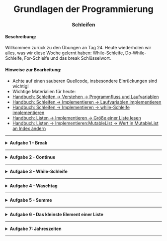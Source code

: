 <h1 align="center">Grundlagen der Programmierung</h1>
<h3 align="center">Schleifen</h3>

#### Beschreibung:

Willkommen zurück zu den Übungen an Tag 24. Heute wiederholen wir alles, was wir diese Woche gelernt haben: While-Schleife, Do-While-Schleife, For-Schleife und das break Schlüsselwort.

#### Hinweise zur Bearbeitung:

- Achte auf einen sauberen Quellcode, insbesondere Einrückungen sind wichtig!
- Wichtige Materialien für heute:
- [Handbuch: Schleifen → Verstehen → Programmfluss und Laufvariablen](https://docs.google.com/document/d/13SyoQ3tgIr4T9tiUl42V5kiBGQwV4Lk-XA2SsKf-va0/edit#heading=h.khc665cedvja)
- [Handbuch: Schleifen → Implementieren → Laufvariablen implementieren](https://docs.google.com/document/d/13SyoQ3tgIr4T9tiUl42V5kiBGQwV4Lk-XA2SsKf-va0/edit#heading=h.4b4isj8cze29)
- [Handbuch: Schleifen → Implementieren → while-Schleife implementieren](https://docs.google.com/document/d/13SyoQ3tgIr4T9tiUl42V5kiBGQwV4Lk-XA2SsKf-va0/edit#heading=h.hf34b5wgif84)
- [Handbuch: Listen → Implementieren → Größe einer Liste lesen](https://docs.google.com/document/d/13SyoQ3tgIr4T9tiUl42V5kiBGQwV4Lk-XA2SsKf-va0/edit#heading=h.bvtmwoufzcex)
- [Handbuch: Listen → Implementieren:MutableList → Wert in MutableList an Index ändern](https://docs.google.com/document/d/13SyoQ3tgIr4T9tiUl42V5kiBGQwV4Lk-XA2SsKf-va0/edit#heading=h.x824jd5wl02t)

---

<details>
<summary> <b> Aufgabe 1 - Break </b> </summary>

Das Schlüsselwort `break` wird verwendet, um vorzeitig aus einer Schleif auszubrechen.

In der Aufgabendatei ist eine Liste numbers vorgegeben.  

Schreibe eine Schleife, die vom Anfang der Liste ausgehend eine Zahl nach der Anderen 
prüft und in der Konsole ausgibt.
Wenn die Zahl gleich `42` ist, gib in der Konsole "Zahl gefunden." aus.
Breche dann die Schleife mit `break` ab.

In der Konsole sollte dann folgendes zu sehen sein:

62  
34  
364  
235  
57  
68  
2  
325  
6

**Modul für die Aufgabe:** Aufgabe1  
**Datei für die Aufgabe:** Break.kt

</details>

---

<details>
<summary> <b> Aufgabe 2 - Continue </b> </summary>

Das Schlüsselwort `continue` wird verwendet, um vorzeitig einen Durchlauf einer Schleife zu beenden.

In der Aufgabendatei ist eine Liste numbers vorgegeben.

Schreibe eine Schleife, die vom Anfang der Liste ausgehend eine Zahl nach der Anderen
prüft.  
Wenn die Zahl gleich `42` ist, beenden den momentanen Durchlauf der Schleife mit `continue`, 
ansonsten geben wir die Zahl in der Konsole aus. 

In der Konsole sollte dann folgendes zu sehen sein:

34  
235  
24  
7346  
34

**Modul für die Aufgabe:** Aufgabe2  
**Datei für die Aufgabe:** Continue.kt

</details>

---

<details>
<summary> <b> Aufgabe 3 - While-Schleife </b> </summary>

Erstelle jetzt eine eigene While-Schleife, die über die veränderbare Liste numbers läuft   
und jedes Element in der Liste mit 3 multipliziert und das Ergebnis wieder an derselben Stelle in 
der Liste speichert.  
Danach soll die Liste in der Konsole ausgegeben werden.  
Überprüfe, ob deine While-Schleife richtig funktioniert.  

a)

Lager deine Schleife in einer Funktion aus.  
Die Liste soll als Parameter übergeben werden und die veränderte Liste wieder zurückgegeben werden.  
Deine Funktion soll zusätzlich eine Zahl als Parameter bekommen, mit der (anstelle von der 3) 
die Werte in der Liste multipliziert werden.  

**Modul für die Aufgabe:** Aufgabe3  
**Datei für die Aufgabe:** WhileSchleife.kt

</details>

---

<details>
<summary> <b> Aufgabe 4 - Waschtag </b> </summary>

Es ist Waschtag.  
Wir haben einen Haufen an T-Shirts (veränderbare Liste shirts) die wir waschen wollen.  
Dazu müssen wir die T-Shirts erstmal nach Farbe sortieren.

Schreibe eine Schleife deiner Wahl, die die Liste an T-Shirts durchgeht.  
Wenn die Farbe Rot ist, füge das T-Shirt der Liste redShirts hinzu.
Wenn die Farbe Blau ist, füge das T-Shirt der Liste blueShirts hinzu.  
Wie viele T-Shirts jeder Farbe gibt es?

**Modul für die Aufgabe:** Aufgabe4  
**Datei für die Aufgabe:** Waschtag.kt

</details>



---

<details>
<summary> <b> Aufgabe 5 - Summe </b> </summary>

Wir kriegen von unserem Chef eine Liste mit Gebühren, die zu bezahlen sind.  
Er möchte wissen, wie viel er insgesamt Zahlen muss.

Schreibe eine Funktion, die eine Liste mit Gebühren als Parameter bekommt,  
die Gebühren zusammen addiert und das Ergebnis wieder zurückgibt.

- Du darfst für deine Lösung nicht die `sum()` Funktion verwenden.
- Löse das Problem mit einer Schleife.

Deine Funktion stimmt, wenn du in etwa `5366.78` heraus bekommst,  
(Das Ergebnis kann sich von Computer zu Computer ein ganz kleines bisschen Unterscheiden). 



**Modul für die Aufgabe:** Aufgabe5  
**Datei für die Aufgabe:** Gebuehren.kt

</details>

---

<details>
<summary> <b> Aufgabe 6 - Das kleinste Element einer Liste </b> </summary>

Für ein Spiel müssen wir herausfinden, welche Zahl die kleinste Zahl in einer Liste ist.
- Du darfst für deine Lösung nicht die `min()` Funktion verwenden.
- Löse das Problem mit einer Schleife.

Schreibe eine Funktion, die eine Liste mit Zahlen als Parameter bekommt.  
Schreibe in der Funktion eine Schleife deiner Wahl, die über die Zahlenliste läuft
und die kleinste Zahl herausfindet.  
Anschließend gibt die Funktion die kleinste Zahl zurück und in der Konsole aus.

Deine Funktion stimmt, wenn du `24` heraus bekommst.



**Modul für die Aufgabe:** Aufgabe6  
**Datei für die Aufgabe:** KleinsteElement.kt

</details>

---

<details>
<summary> <b> Aufgabe 7: Jahreszeiten </b> </summary>

Gegeben ist eine Liste monate mit allen 12 Monaten.  

a)

Schreibe eine Funktion, die einen Monat als Parameter erhält 
und die Jahreszeit für den Monat zurückgibt.

Die Monate sind dabei so auf die Jahreszeiten verteilt:  

Dezember, Januar, Februar -> Winter  
März, April, Mai  -> Frühling   
Juni, Juli, August -> Sommer  
September, Oktober, November -> Herbst

D.h. wenn die Funktion den Monat "April" als Parameter bekommt,  
soll die Funktion die Jahreszeit "Frühling" zurückgeben.

b)

Schreibe jetzt in der main()-Funktion eine Schleife, 
die alle Monate mit ihrer Jahreszeit in der Konsole ausgibt.

In der Konsole sollte dann folgendes ausgegeben werden:

```kotlin
Der Januar ist im Winter
Der Februar ist im Winter
Der März ist im Frühling
...
Der Dezember ist im Winter
```

c)

Schreibe zusätzlich eine Schleife deiner Wahl, die nur die Sommermonate in der Konsole ausgibt.

d)

Schreibe zusätzlich eine Schleife deiner Wahl, die alle Monate außer den Juni und den September ausgibt.

e)

Schreibe zusätzlich eine Schleife deiner Wahl, die ab dem März jeden zweiten Monat ausgibt.


**Modul für die Aufgabe:** Aufgabe7  
**Datei für die Aufgabe:** Jahreszeiten.kt

</details>

---